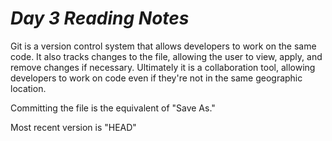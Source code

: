 # *Day 3 Reading Notes*
Git is a version control system that allows developers to work on the same code. It also tracks changes to the file, allowing the user to view, apply, and remove changes if necessary. Ultimately it is a collaboration tool, allowing developers to work on code even if they're not in the same geographic location.

Committing the file is the equivalent of "Save As."

Most recent version is "HEAD"

